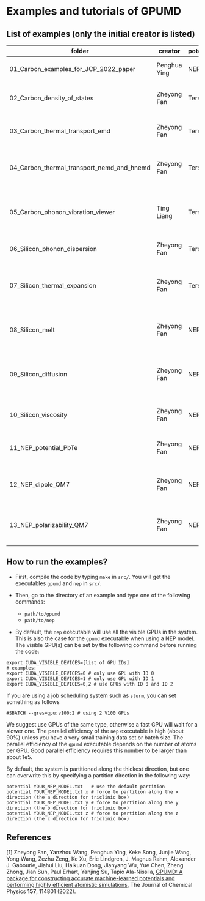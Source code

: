 # Examples and tutorials of GPUMD

## List of examples (only the initial creator is listed)


| folder                                     | creator       | potential | description                                        |
| ---------------------------------------    | ------------- | --------- | ---------------------------------------------------|
| 01_Carbon_examples_for_JCP_2022_paper      | Penghua Ying  | NEP       | Some examples for Ref. [1] |
| 02_Carbon_density_of_states                | Zheyong Fan   | Tersoff   | Phonon density of states of graphene |
| 03_Carbon_thermal_transport_emd            | Zheyong Fan   | Tersoff   | Thermal transport in graphene from EMD |
| 04_Carbon_thermal_transport_nemd_and_hnemd | Zheyong Fan   | Tersoff   | Thermal transport in graphene from NEMD and NEMD |
| 05_Carbon_phonon_vibration_viewer          | Ting Liang    | Tersoff   | Visualizing the phonon modes in a type of diamond nanowire. |
| 06_Silicon_phonon_dispersion               | Zheyong Fan   | Tersoff   | Phonon dispersions of silicon.  |
| 07_Silicon_thermal_expansion               | Zheyong Fan   | Tersoff   | Thermal expansion of silicon based on classical MD. |
| 08_Silicon_melt                            | Zheyong Fan   | NEP       | Melting point of silicon from two-phase method. |
| 09_Silicon_diffusion                       | Zheyong Fan   | NEP       | Diffusion coefficient of liquid silicon from VAC and MSD. |
| 10_Silicon_viscosity                       | Zheyong Fan   | NEP       | Viscosity of liquid silicon from Green-Kubo. |
| 11_NEP_potential_PbTe                      | Zheyong Fan   | NEP       | Train a NEP potential model for PbTe. |
| 12_NEP_dipole_QM7                          | Zheyong Fan   | NEP       | Train a NEP dipole model for QM7 database. |
| 13_NEP_polarizability_QM7                  | Zheyong Fan   | NEP       | Train a NEP polarizability model for QM7 database. |


## How to run the examples?

* First, compile the code by typing `make` in `src/`. You will get the executables `gpumd` and `nep` in `src/`.

* Then, go to the directory of an example and type one of the following commands:
  * `path/to/gpumd`
  * `path/to/nep`
  
* By default, the `nep` executable will use all the visible GPUs in the system. 
This is also the case for the `gpumd` executable when using a NEP model.
The visible GPU(s) can be set by the following command before running the code:
```
export CUDA_VISIBLE_DEVICES=[list of GPU IDs]
# examples:
export CUDA_VISIBLE_DEVICES=0 # only use GPU with ID 0
export CUDA_VISIBLE_DEVICES=1 # only use GPU with ID 1
export CUDA_VISIBLE_DEVICES=0,2 # use GPUs with ID 0 and ID 2
```
If you are using a job scheduling system such as `slurm`, you can set something as follows
```
#SBATCH --gres=gpu:v100:2 # using 2 V100 GPUs
```
We suggest use GPUs of the same type, otherwise a fast GPU will wait for a slower one.
The parallel efficiency of the `nep` executable is high (about 90%) unless you have a very small training data set or batch size.
The parallel efficiency of the 	`gpumd` executable depends on the number of atoms per GPU. Good parallel efficiency requires this number to be larger than about 1e5.

By default, the system is partitioned along the thickest direction, but one can overwrite this by specifying a partition direction in the following way:
```
potential YOUR_NEP_MODEL.txt   # use the default partition
potential YOUR_NEP_MODEL.txt x # force to partition along the x direction (the a direction for triclinic box)
potential YOUR_NEP_MODEL.txt y # force to partition along the y direction (the b direction for triclinic box)
potential YOUR_NEP_MODEL.txt z # force to partition along the z direction (the c direction for triclinic box)
```

## References

[1] Zheyong Fan, Yanzhou Wang, Penghua Ying, Keke Song, Junjie Wang, Yong Wang, Zezhu Zeng, Ke Xu, Eric Lindgren, J. Magnus Rahm, Alexander J. Gabourie, Jiahui Liu, Haikuan Dong, Jianyang Wu, Yue Chen, Zheng Zhong, Jian Sun, Paul Erhart, Yanjing Su, Tapio Ala-Nissila,
[GPUMD: A package for constructing accurate machine-learned potentials and performing highly efficient atomistic simulations](https://doi.org/10.1063/5.0106617), The Journal of Chemical Physics **157**, 114801 (2022).


